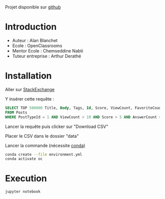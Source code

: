 Projet disponible sur [github](https://github.com/AlanBlanchet/CategorisezAutomatiquementDesQuestions)

# Introduction

- Auteur                : Alan Blanchet
- Ecole                 : OpenClassrooms
- Mentor Ecole          : Chemseddine Nabti
- Tuteur entreprise     : Arthur Derathé

# Installation

Aller sur [StackExchange](https://data.stackexchange.com/stackoverflow/query/new)

Y insérer cette requête :

```SQL
SELECT TOP 500000 Title, Body, Tags, Id, Score, ViewCount, FavoriteCount, AnswerCount
FROM Posts 
WHERE PostTypeId = 1 AND ViewCount > 10 AND Score > 5 AND AnswerCount > 0 AND LEN(Tags) - LEN(REPLACE(Tags, '<','')) >= 5
```

Lancer la requête puis clicker sur "Download CSV"

Placer le CSV dans le dossier "data"

Lancer la commande (nécessite [conda](https://conda.io/projects/conda/en/latest/user-guide/install/index.html))

```bash
conda create --file environment.yml
conda activate oc
```

# Execution

```bash
jupyter notebook
```